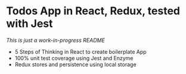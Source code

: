 # Todos App in React, Redux, tested with Jest

_This is just a work-in-progress README_

- 5 Steps of Thinking in React to create boilerplate App
- 100% unit test coverage using Jest and Enzyme
- Redux stores and persistence using local storage
